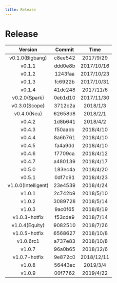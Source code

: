 ```yaml
---
title: Release
---
```


# Release



| Version | Commit | Time |
| :---: | :---: | :---: |
| v0.1.0(Bigbang) | c8ee542 | 2017/9/29 |
| v0.1.1 | ddd0e8b | 2017/10/16 |
| v0.1.2 | 1243faa | 2017/10/23 |
| v0.1.3 | fc6922b | 2017/10/31 |
| v0.1.4 | 41dc248 | 2017/11/6 |
| v0.2.0(Spark) | 0eb1d10 | 2017/11/30 |
| v0.3.0(Scope) | 3712c2a | 2018/1/3 |
| v0.4.0(Neu) | 62658d8 | 2018/2/1 |
| v0.4.2 | 1d8b641 | 2018/4/2  |
| v0.4.3 | f50aabb | 2018/4/10  |
| v0.4.4 | 8a6b761 | 2018/4/10  |
| v0.4.5 | fa4a9dd | 2018/4/10  |
| v0.4.6 | f7709ca | 2018/4/12  |
| v0.4.7 | a480139 | 2018/4/17  |
| v0.5.0 | 183ec4a | 2018/4/20  |
| v0.5.1 | 0df7c91 | 2018/4/23  |
| v1.0.0(Intelligent) | 23e4539 | 2018/4/24  |
| v1.0.1 | 2c742b9 | 2018/5/10  |
| v1.0.2 | 3089728 | 2018/5/14  |
| v1.0.3 | 9ac0f65 | 2018/6/19  |
| v1.0.3-hotfix | f53cde9 | 2018/7/14  |
| v1.0.4(Equity) | 9082510 | 2018/7/26  |
| v1.0.5-hotfix | 6568627 | 2018/10/8  |
| v1.0.6rc1 | a737e83 | 2018/10/8  |
| v1.0.7 | 96a0b65 | 2018/12/6  |
| v1.0.7-hotfix | 9e872c0 | 2018/12/11  |
| v1.0.8 | 56443ac | 2019/3/4  |
| v1.0.9 | 00f7762 | 2019/4/22  |

